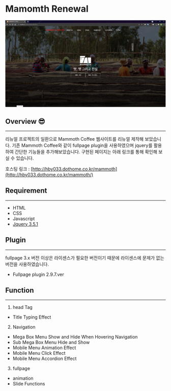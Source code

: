 # Mamomth Renewal

![renewal02.JPG](./img/renewal02.jpg)

## Overview 😎

---

리뉴얼 프로젝트의 일환으로 Mammoth Coffee 웹사이트를 리뉴얼 제작해 보았습니다.  기존 Mammoth Coffee와 같이 fullpage plugin을 사용하였으며 jquery를 활용하여 간단한 기능들을 추가해보았습니다.  구현된 페이지는 아래 링크를 통해 확인해 보실 수 있습니다.

호스팅 링크 : [http://hby033.dothome.co.kr/mammoth](http://hby033.dothome.co.kr/mammoth/)

## Requirement

---

- HTML
- CSS
- Javascript
- [Jquery 3.5.1](https://code.jquery.com/)

## Plugin

---

fullpage 3.x 버전 이상은 라이센스가 필요한 버전이기 때문에 라이센스에 문제가 없는 버전을 사용하였습니다.

- Fullpage plugin 2.9.7.ver

## Function

---

1. head Tag
- Title Typing Effect
2. Navigation
- Mega Box Menu Show and Hide When Hovering Navigation
- Sub Mega Box Menu Hide and Show
- Mobile Menu Animation Effect
- Mobile Menu Click Effect
- Mobile Menu Accordion Effect
3. fullpage
- animation
- Slide Functions
